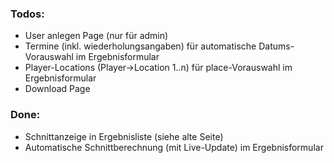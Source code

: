 ### Todos:
 * User anlegen Page (nur für admin)
 * Termine (inkl. wiederholungsangaben) für automatische Datums-Vorauswahl im Ergebnisformular
 * Player-Locations (Player->Location 1..n) für place-Vorauswahl im Ergebnisformular
 * Download Page
 
### Done:
* Schnittanzeige in Ergebnisliste (siehe alte Seite)
* Automatische Schnittberechnung (mit Live-Update) im Ergebnisformular